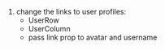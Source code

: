 1. change the links to user profiles:
    - UserRow
    - UserColumn
    - pass link prop to avatar and username